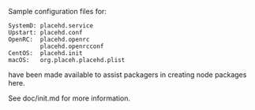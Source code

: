 Sample configuration files for:
```
SystemD: placehd.service
Upstart: placehd.conf
OpenRC:  placehd.openrc
         placehd.openrcconf
CentOS:  placehd.init
macOS:   org.placeh.placehd.plist
```
have been made available to assist packagers in creating node packages here.

See doc/init.md for more information.
